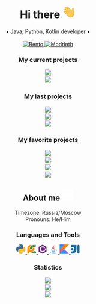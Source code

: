 <p>
  <h1 align="center"><b>Hi there <img src="https://github.com/aratakileo/static.pexty.xyz/blob/main/src/emoji/animated/waving_hand.gif?raw=true" height="35"/></b></h1>
</p>
<p align="center">
  <a>• Java, Python, Kotlin developer •</a>
  <br />
  <br />
  <a href="https://bento.me/aratakileo">
    <img src="https://img.shields.io/badge/Bento-768cff?style=for-the-badge&logo=bento&logoColor=ffffff" alt="Bento" />
  </a>
 <a href="https://modrinth.com/user/aratakileo">
    <img src="https://img.shields.io/badge/Modrinth-00AF5C?style=for-the-badge&logo=modrinth&logoColor=ffffff" alt="Modrinth" />
  </a>
 
</p>

<h3 align="center">My current projects</h3>
<p align="center">
  <a href="https://github.com/aratakileo/emogg">
    <img align="" src="https://github-readme-stats.vercel.app/api/pin/?username=aratakileo&repo=emogg&theme=github_dark&ver=2" />
  </a>
  <br />
  <a href="https://github.com/aratakileo/jime">
    <img align="" src="https://github-readme-stats.vercel.app/api/pin/?username=aratakileo&repo=jime&theme=github_dark&ver=2" />
  </a>
</p>

<h3 align="center">My last projects</h3>
<p align="center">
  <a href="https://github.com/aratakileo/pygex">
    <img align="" src="https://github-readme-stats.vercel.app/api/pin/?username=aratakileo&repo=pygex&theme=github_dark" />
  </a>
  <br />
  <a href="https://github.com/aratakileo/sveter.com">
    <img align="" src="https://github-readme-stats.vercel.app/api/pin/?username=aratakileo&repo=sveter.com&theme=github_dark" />
  </a>
  <br />
  <a href="https://github.com/aratakileo/quick-harvest-plugin">
    <img align="" src="https://github-readme-stats.vercel.app/api/pin/?username=aratakileo&repo=quick-harvest-plugin&theme=github_dark&ver=2" />
  </a>
</p>

<h3 align="center">My favorite projects</h3>
<p align="center">
  <a href="https://github.com/aratakileo/emogg">
    <img align="" src="https://github-readme-stats.vercel.app/api/pin/?username=aratakileo&repo=emogg&theme=github_dark&ver=2" />
  </a>
  <br />
  <a href="https://github.com/aratakileo/pygex">
    <img align="" src="https://github-readme-stats.vercel.app/api/pin/?username=aratakileo&repo=pygex&theme=github_dark&ver=2" />
  </a>
  <br />
  <a href="https://github.com/aratakileo/quick-harvest-plugin">
    <img align="" src="https://github-readme-stats.vercel.app/api/pin/?username=aratakileo&repo=quick-harvest-plugin&theme=github_dark&ver=2" />
  </a>
  <br />
  <a href="https://github.com/aratakileo/AndroidFloatingWindowsEngine">
    <img align="" src="https://github-readme-stats.vercel.app/api/pin/?username=aratakileo&repo=AndroidFloatingWindowsEngine&theme=github_dark&ver=2" />
  </a>
</p>

<h2 align="center">About me <img src="https://github.com/aratakileo/static.pexty.xyz/blob/main/src/emoji/animated/sparkles.gif?raw=true" height="30"/></h2>
<p align="center">
Timezone: Russia/Moscow
<br />
Pronouns: He/Him
</p>

<h3 align="center">Languages and Tools </h3>
<p align="center">
  <a href="https://www.python.org/">
    <img src="https://github.com/aratakileo/static.pexty.xyz/blob/main/src/icon/lang/python.png?raw=true" alt="Python" height="25"/>
  </a>
  <a href="https://www.jetbrains.com/pycharm/">
    <img src="https://github.com/aratakileo/static.pexty.xyz/blob/main/src/icon/program/pycharm.png?raw=true" alt="Pycharm" height="25"/>
  </a>
  <a href="https://docs.microsoft.com/en-us/dotnet/csharp/">
    <img src="https://github.com/aratakileo/static.pexty.xyz/blob/main/src/icon/lang/csharp.png?raw=true" alt="C#" height="25"/>
  </a>
  <a href="https://www.java.com/">
    <img src="https://github.com/aratakileo/static.pexty.xyz/blob/main/src/icon/lang/java.png?raw=true" alt="Java" height="25"/>
  </a>
  <a href="https://kotlinlang.org/">
    <img src="https://github.com/aratakileo/static.pexty.xyz/blob/main/src/icon/lang/kotlin.png?raw=true" alt="Kotlin" height="25"/>
  </a>
  <a href="https://www.jetbrains.com/idea/">
    <img src="https://github.com/aratakileo/static.pexty.xyz/blob/main/src/icon/program/intellij.png?raw=true" alt="IntelliJ" height="25"/>
  </a>
</p>

<h3 align="center">Statistics</h3>
<p align="center">
  <img src="http://github-readme-streak-stats.herokuapp.com?user=aratakileo&theme=black-ice&date_format=j%20M%5B%20Y%5D" width="360" />
  <br />
  <img src="https://github-readme-stats.vercel.app/api?username=aratakileo&show_icons=true&theme=github_dark&ver=2" width="360"/>
  <br />
  <img src="https://github-readme-stats.vercel.app/api/top-langs/?username=aratakileo&layout=compact&bg_color=0d1117&title_color=2a6ecb&text_color=ffffff&ver=2" width="360" />
</p>
